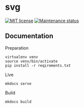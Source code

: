 # svg

[![MIT license][license-badge]][license-url]
[![Maintenance status][status-badge]][status-url]

## Documentation

Preparation

```
virtualenv venv
source venv/bin/activate
pip install -r reqirements.txt
```

Live

```
mkdocs serve
```

Build

```
mkdocs build
```

[status-url]: https://github.com/vikian050194/svg/pulse
[status-badge]: https://img.shields.io/github/last-commit/vikian050194/svg.svg

[license-url]: https://github.com/vikian050194/svg/blob/master/LICENSE
[license-badge]: https://img.shields.io/github/license/vikian050194/svg.svg